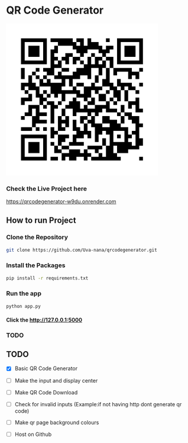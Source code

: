 # QR Code Generator

![GitHub Logo](/static/qr.png)

### Check the Live Project here
https://qrcodegenerator-w9du.onrender.com
## How to run Project

### Clone the Repository
```bash
git clone https://github.com/Uva-nana/qrcodegenerator.git
```

### Install the Packages
```bash
pip install -r requirements.txt
```

### Run the app
```bash
python app.py
```

#### Click the  http://127.0.0.1:5000

### TODO

## TODO

- [x] Basic QR Code Generator
- [ ] Make the input and display center
- [ ] Make QR Code Download
- [ ] Check for invalid inputs (Example:if not having http dont generate qr code)
- [ ] Make qr page background colours
- [ ] Host on Github





